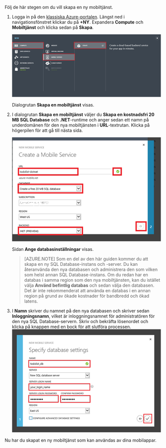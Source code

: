 
Följ de här stegen om du vill skapa en ny mobiltjänst.

1.  Logga in på den [klassiska Azure-portalen](https://manage.windowsazure.com/). Längst ned i navigationsfönstret klickar du på **+NY**. Expandera **Compute** och **Mobiltjänst** och klicka sedan på **Skapa**.
    
    ![](./media/mobile-services-dotnet-backend-create-new-service/mobile-create.png)

    Dialogrutan **Skapa en mobiltjänst** visas.

2.  I dialogrutan **Skapa en mobiltjänst** väljer du **Skapa en kostnadsfri 20 MB SQL Database** och **.NET**-runtime och anger sedan ett namn på underdomänen för den nya mobiltjänsten i **URL**-textrutan. Klicka på högerpilen för att gå till nästa sida.
    
    ![](./media/mobile-services-dotnet-backend-create-new-service/mobile-create-page1.png)

    Sidan **Ange databasinställningar** visas.

    > [AZURE.NOTE] Som en del av den här guiden kommer du att skapa en ny SQL Database-instans och -server. Du kan återanvända den nya databasen och administrera den som vilken som helst annan SQL Database-instans. Om du redan har en databas i samma region som den nya mobiltjänsten, kan du istället välja **Använd befintlig databas** och sedan välja den databasen. Det är inte rekommenderat att använda en databas i en annan region på grund av ökade kostnader för bandbredd och ökad latens.

3.  I **Namn** skriver du namnet på den nya databasen och skriver sedan **Inloggningsnamn**, vilket är inloggningsnamnet för administratören för den nya SQL Database-servern. Skriv och bekräfta lösenordet och klicka på knappen med en bock för att slutföra processen.
    ![](./media/mobile-services-dotnet-backend-create-new-service/mobile-create-page2.png)

Nu har du skapat en ny mobiltjänst som kan användas av dina mobilappar.



<!--HONumber=Jun16_HO2-->


